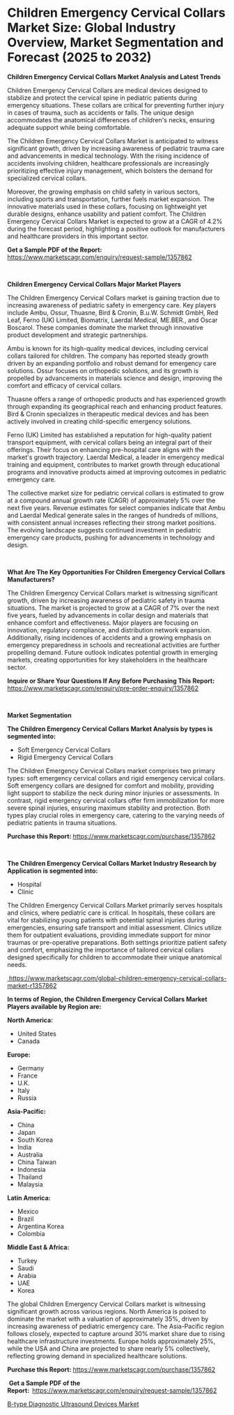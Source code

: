 <p><h1>Children Emergency Cervical Collars Market Size: Global Industry Overview, Market Segmentation and Forecast (2025 to 2032)</h1></p><p><strong>Children Emergency Cervical Collars Market Analysis and Latest Trends</strong></p>
<p><p>Children Emergency Cervical Collars are medical devices designed to stabilize and protect the cervical spine in pediatric patients during emergency situations. These collars are critical for preventing further injury in cases of trauma, such as accidents or falls. The unique design accommodates the anatomical differences of children's necks, ensuring adequate support while being comfortable.</p><p>The Children Emergency Cervical Collars Market is anticipated to witness significant growth, driven by increasing awareness of pediatric trauma care and advancements in medical technology. With the rising incidence of accidents involving children, healthcare professionals are increasingly prioritizing effective injury management, which bolsters the demand for specialized cervical collars. </p><p>Moreover, the growing emphasis on child safety in various sectors, including sports and transportation, further fuels market expansion. The innovative materials used in these collars, focusing on lightweight yet durable designs, enhance usability and patient comfort. The Children Emergency Cervical Collars Market is expected to grow at a CAGR of 4.2% during the forecast period, highlighting a positive outlook for manufacturers and healthcare providers in this important sector.</p></p>
<p><strong>Get a Sample PDF of the Report:&nbsp;</strong> <a href="https://www.marketscagr.com/enquiry/request-sample/1357862?utm_campaign=2110&utm_medium=2&utm_source=Github&utm_content=ia&utm_term=04032025&utm_id=children-emergency-cervical-collars">https://www.marketscagr.com/enquiry/request-sample/1357862</a></p>
<p>&nbsp;</p>
<p><strong>Children Emergency Cervical Collars Major Market Players</strong></p>
<p><p>The Children Emergency Cervical Collars market is gaining traction due to increasing awareness of pediatric safety in emergency care. Key players include Ambu, Ossur, Thuasne, Bird & Cronin, B.u.W. Schmidt GmbH, Red Leaf, Ferno (UK) Limited, Biomatrix, Laerdal Medical, ME.BER., and Oscar Boscarol. These companies dominate the market through innovative product development and strategic partnerships.</p><p>Ambu is known for its high-quality medical devices, including cervical collars tailored for children. The company has reported steady growth driven by an expanding portfolio and robust demand for emergency care solutions. Ossur focuses on orthopedic solutions, and its growth is propelled by advancements in materials science and design, improving the comfort and efficacy of cervical collars.</p><p>Thuasne offers a range of orthopedic products and has experienced growth through expanding its geographical reach and enhancing product features. Bird & Cronin specializes in therapeutic medical devices and has been actively involved in creating child-specific emergency solutions.</p><p>Ferno (UK) Limited has established a reputation for high-quality patient transport equipment, with cervical collars being an integral part of their offerings. Their focus on enhancing pre-hospital care aligns with the market's growth trajectory. Laerdal Medical, a leader in emergency medical training and equipment, contributes to market growth through educational programs and innovative products aimed at improving outcomes in pediatric emergency care.</p><p>The collective market size for pediatric cervical collars is estimated to grow at a compound annual growth rate (CAGR) of approximately 5% over the next five years. Revenue estimates for select companies indicate that Ambu and Laerdal Medical generate sales in the ranges of hundreds of millions, with consistent annual increases reflecting their strong market positions. The evolving landscape suggests continued investment in pediatric emergency care products, pushing for advancements in technology and design.</p></p>
<p>&nbsp;</p>
<p><strong>What Are The Key Opportunities For Children Emergency Cervical Collars Manufacturers?</strong></p>
<p><p>The Children Emergency Cervical Collars market is witnessing significant growth, driven by increasing awareness of pediatric safety in trauma situations. The market is projected to grow at a CAGR of 7% over the next five years, fueled by advancements in collar design and materials that enhance comfort and effectiveness. Major players are focusing on innovation, regulatory compliance, and distribution network expansion. Additionally, rising incidences of accidents and a growing emphasis on emergency preparedness in schools and recreational activities are further propelling demand. Future outlook indicates potential growth in emerging markets, creating opportunities for key stakeholders in the healthcare sector.</p></p>
<p><strong>Inquire or Share Your Questions If Any Before Purchasing This Report:</strong> <a href="https://www.marketscagr.com/enquiry/pre-order-enquiry/1357862?utm_campaign=2110&utm_medium=2&utm_source=Github&utm_content=ia&utm_term=04032025&utm_id=children-emergency-cervical-collars">https://www.marketscagr.com/enquiry/pre-order-enquiry/1357862</a></p>
<p>&nbsp;</p>
<p><strong>Market Segmentation</strong></p>
<p><strong>The Children Emergency Cervical Collars Market Analysis by types is segmented into:</strong></p>
<p><ul><li>Soft Emergency Cervical Collars</li><li>Rigid Emergency Cervical Collars</li></ul></p>
<p><p>The Children Emergency Cervical Collars market comprises two primary types: soft emergency cervical collars and rigid emergency cervical collars. Soft emergency collars are designed for comfort and mobility, providing light support to stabilize the neck during minor injuries or assessments. In contrast, rigid emergency cervical collars offer firm immobilization for more severe spinal injuries, ensuring maximum stability and protection. Both types play crucial roles in emergency care, catering to the varying needs of pediatric patients in trauma situations.</p></p>
<p><strong>Purchase this Report:&nbsp;</strong><a href="https://www.marketscagr.com/purchase/1357862?utm_campaign=2110&utm_medium=2&utm_source=Github&utm_content=ia&utm_term=04032025&utm_id=children-emergency-cervical-collars">https://www.marketscagr.com/purchase/1357862</a></p>
<p>&nbsp;</p>
<p><strong>The Children Emergency Cervical Collars Market Industry Research by Application is segmented into:</strong></p>
<p><ul><li>Hospital</li><li>Clinic</li></ul></p>
<p><p>The Children Emergency Cervical Collars Market primarily serves hospitals and clinics, where pediatric care is critical. In hospitals, these collars are vital for stabilizing young patients with potential spinal injuries during emergencies, ensuring safe transport and initial assessment. Clinics utilize them for outpatient evaluations, providing immediate support for minor traumas or pre-operative preparations. Both settings prioritize patient safety and comfort, emphasizing the importance of tailored cervical collars designed specifically for children to accommodate their unique anatomical needs.</p></p>
<p><a href="https://www.marketscagr.com/global-children-emergency-cervical-collars-market-r1357862?utm_campaign=2110&utm_medium=2&utm_source=Github&utm_content=ia&utm_term=04032025&utm_id=children-emergency-cervical-collars">&nbsp;https://www.marketscagr.com/global-children-emergency-cervical-collars-market-r1357862</a></p>
<p><strong>In terms of Region, the Children Emergency Cervical Collars Market Players available by Region are:</strong></p>
<p>
    <p> <strong> North America: </strong>
        <ul>
            <li>United States</li>
            <li>Canada</li>
        </ul>
        </p> 
    <p> <strong> Europe: </strong>
        <ul>
            <li>Germany</li>
            <li>France</li>
            <li>U.K.</li>
            <li>Italy</li>
            <li>Russia</li>
        </ul>
        </p> 
    <p> <strong> Asia-Pacific: </strong>
        <ul>
            <li>China</li>
            <li>Japan</li>
            <li>South Korea</li>
            <li>India</li>
            <li>Australia</li>
            <li>China Taiwan</li>
            <li>Indonesia</li>
            <li>Thailand</li>
            <li>Malaysia</li>
        </ul>
        </p> 
    <p> <strong> Latin America: </strong>
        <ul>
            <li>Mexico</li>
            <li>Brazil</li>
            <li>Argentina Korea</li>
            <li>Colombia</li>
        </ul>
        </p> 
    <p> <strong> Middle East & Africa: </strong>
        <ul>
            <li>Turkey</li>
            <li>Saudi</li>
            <li>Arabia</li>
            <li>UAE</li>
            <li>Korea</li>
        </ul>
    </p>
    </p>
<p><p>The global Children Emergency Cervical Collars market is witnessing significant growth across various regions. North America is poised to dominate the market with a valuation of approximately 35%, driven by increasing awareness of pediatric emergency care. The Asia-Pacific region follows closely, expected to capture around 30% market share due to rising healthcare infrastructure investments. Europe holds approximately 25%, while the USA and China are projected to share nearly 5% collectively, reflecting growing demand in specialized healthcare solutions.</p></p>
<p><strong>Purchase this Report: </strong><a href="https://www.marketscagr.com/purchase/1357862?utm_campaign=2110&utm_medium=2&utm_source=Github&utm_content=ia&utm_term=04032025&utm_id=children-emergency-cervical-collars">https://www.marketscagr.com/purchase/1357862</a></p>
<p>&nbsp;<strong>Get a Sample PDF of the Report:&nbsp;&nbsp;</strong><a href="https://www.marketscagr.com/enquiry/request-sample/1357862?utm_campaign=2110&utm_medium=2&utm_source=Github&utm_content=ia&utm_term=04032025&utm_id=children-emergency-cervical-collars">https://www.marketscagr.com/enquiry/request-sample/1357862</a></p>
<p><strong></strong></p>
<p><p><a href="https://github.com/JakirUddin651/Market-Research-Report-List-1/blob/main/b-type-diagnostic-ultrasound-devices-market.md?utm_campaign=2110&utm_medium=2&utm_source=Github&utm_content=ia&utm_term=04032025&utm_id=children-emergency-cervical-collars">B-type Diagnostic Ultrasound Devices Market</a></p></p>